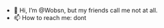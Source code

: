 - 👋 Hi, I’m @Wobsn, but my friends call me not at all.
- 📫 How to reach me: dont

<!---
Wobsn/Wobsn is a ✨ special ✨ repository because its `README.md` (this file) appears on your GitHub profile.
You can click the Preview link to take a look at your changes.
--->
